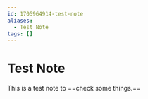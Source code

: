 ```yaml
---
id: 1705964914-test-note
aliases:
  - Test Note
tags: []
---
```


# Test Note

This is a test note to ==check some things.==

